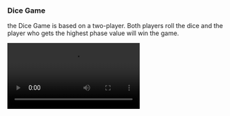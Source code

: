 ### Dice Game
<p>the Dice Game is based on a two-player. Both players roll the dice and the player who gets the highest phase value will win the game.</p>
<video src="https://user-images.githubusercontent.com/92531202/151935061-28d0c811-7c66-47c0-83b2-494216c96d5e.mp4"></video>
